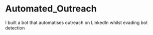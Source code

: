 # Automated_Outreach
I built a bot that automatises outreach on LinkedIn whilst evading bot detection
